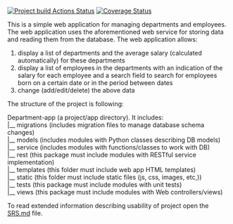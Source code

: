 [![Project build Actions Status](https://github.com/KisKass/EPAM-Python-RD-Lab-Brest/workflows/python-app/badge.svg)](https://github.com/KisKass/EPAM-Python-RD-Lab-Brest/actions)
[![Coverage Status](https://coveralls.io/repos/github/KisKass/EPAM-Python-RD-Lab-Brest/badge.svg?branch=uhalavach)](https://coveralls.io/github/KisKass/EPAM-Python-RD-Lab-Brest?branch=uhalavach)

This is a simple web application for managing departments and employees. The web application uses the aforementioned web service for storing data and reading 
them from the database. The web application allows:

1. display a list of departments and the average salary (calculated automatically) for these departments
2. display a list of employees in the departments with an indication of the salary for each employee and a search field to search for employees born on a certain date or in the period between dates
3. change (add/edit/delete) the above data

The structure of the project is following:

Department-app (a project/app directory). It includes:    
  |__ migrations (includes migration files to manage database schema changes)  
  |__ models (includes modules with Python classes describing DB models)  
  |__ service (includes modules with functions/classes to work with DB)  
  |__ rest (this package must include modules with RESTful service implementation)  
  |__ templates (this folder must include web app HTML templates)  
  |__ static (this folder must include static files (js, css, images, etc,))  
  |__ tests (this package must include modules with unit tests)  
  |__ views (this package must include modules with Web controllers/views)  
  
To read extended information describing usability of project open the [SRS.md](SRS.md) file.
